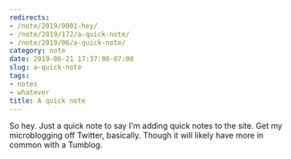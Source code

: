 ```yaml
---
redirects:
- /note/2019/0001-hey/
- /note/2019/172/a-quick-note/
- /note/2019/06/a-quick-note/
category: note
date: 2019-06-21 17:37:00-07:00
slug: a-quick-note
tags:
- notes
- whatever
title: A quick note
---
```


So hey. Just a quick note to say I'm adding quick notes to the site. Get my
microblogging off Twitter, basically. Though it will likely have more in common
with a Tumblog.
